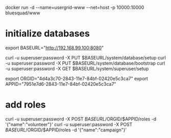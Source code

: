docker run -d --name=usergrid-www --net=host -p 10000:10000 bluesquad/www

# initialize databases

export BASEURL="http://192.168.99.100:8080"

curl -u superuser:password -X PUT $BASEURL/system/database/setup
curl -u superuser:password -X PUT $BASEURL/system/database/bootstrap
curl -u superuser:password -X GET $BASEURL/system/superuser/setup    

export ORGID="4d4a3c70-2843-11e7-84bf-02420e5c3ca7"
export APPID="7951e7d6-2843-11e7-84bf-02420e5c3ca7"

# add roles

curl  -u superuser:password -X POST $BASEURL/$ORGID/$APPID/roles -d '{"name":"volunteer"}'
curl  -u superuser:password -X POST $BASEURL/$ORGID/$APPID/roles -d '{"name":"campaign"}'

